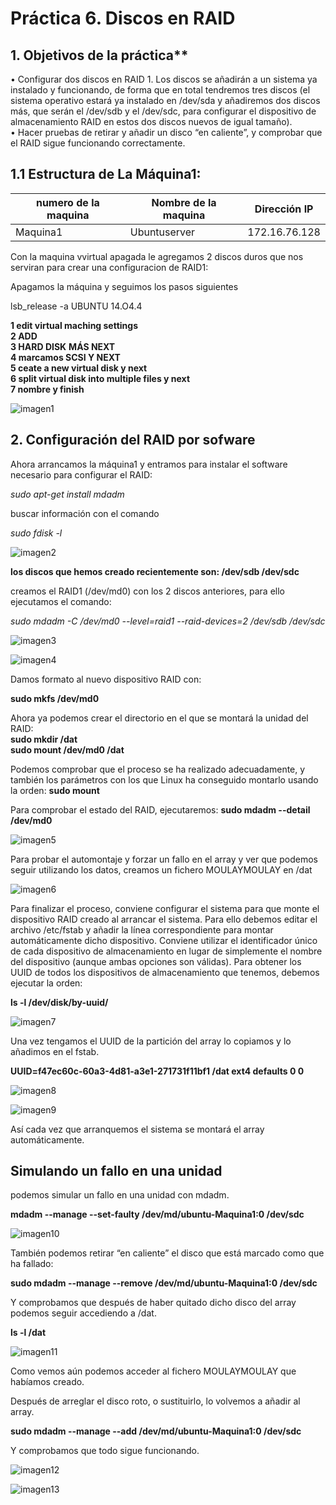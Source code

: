 
# Práctica 6. Discos en RAID

## 1. Objetivos de la práctica**

• Configurar dos discos en RAID 1. Los discos se añadirán a un sistema ya
instalado y funcionando, de forma que en total tendremos tres discos (el
sistema operativo estará ya instalado en /dev/sda y añadiremos dos discos
más, que serán el /dev/sdb y el /dev/sdc, para configurar el dispositivo de
almacenamiento RAID en estos dos discos nuevos de igual tamaño).  
• Hacer pruebas de retirar y añadir un disco “en caliente”, y comprobar que el
RAID sigue funcionando correctamente.  

## 1.1 Estructura de La Máquina1:

numero de la maquina|Nombre de la maquina | Dirección IP
-----------|------------ | -------------
Maquina1 | Ubuntuserver | 172.16.76.128

Con la maquina vvirtual apagada le agregamos 2 discos duros que nos serviran para crear una configuracion de RAID1:  

Apagamos la máquina y seguimos los pasos siguientes

lsb_release -a
UBUNTU 14.O4.4

**1 edit virtual maching settings**  
**2 ADD**  
**3 HARD DISK** **MÁS NEXT**  
**4 marcamos SCSI Y NEXT**  
**5 ceate a new virtual disk y next**  
**6 split virtual disk into multiple files y next**  
**7 nombre y finish**

![imagen1](https://github.com/moulayrchid/SWAP1516/blob/master/practica6/imagen1.png)

## 2. Configuración del RAID por sofware

Ahora arrancamos la máquina1 y entramos para instalar el software necesario para
configurar el RAID:

*sudo apt-get install mdadm* 

buscar información con el comando  

*sudo fdisk -l* 

![imagen2](https://github.com/moulayrchid/SWAP1516/blob/master/practica6/imagen2.png)

**los discos que hemos creado recientemente son: /dev/sdb /dev/sdc**  

 creamos el RAID1 (/dev/md0) con los 2 discos anteriores, para ello ejecutamos el comando:

*sudo mdadm -C /dev/md0 --level=raid1 --raid-devices=2 /dev/sdb /dev/sdc*  

![imagen3](https://github.com/moulayrchid/SWAP1516/blob/master/practica6/imagen3.png)

![imagen4](https://github.com/moulayrchid/SWAP1516/blob/master/practica6/imagen4.png)

Damos formato al nuevo dispositivo RAID con:  

**sudo mkfs /dev/md0**  

Ahora ya podemos crear el directorio en el que se montará la unidad del RAID:  
**sudo mkdir /dat**  
**sudo mount /dev/md0 /dat**  

Podemos comprobar que el proceso se ha realizado adecuadamente, y también los parámetros con los que Linux ha conseguido montarlo usando la orden:
**sudo mount**  

Para comprobar el estado del RAID, ejecutaremos:
**sudo mdadm --detail /dev/md0**  

![imagen5](https://github.com/moulayrchid/SWAP1516/blob/master/practica6/imagen5.png)

Para probar el automontaje y forzar un fallo en el array y ver que podemos seguir utilizando los datos, creamos un fichero MOULAYMOULAY en /dat

![imagen6](https://github.com/moulayrchid/SWAP1516/blob/master/practica6/imagen6.png)

Para finalizar el proceso, conviene configurar el sistema para que monte el dispositivo
RAID creado al arrancar el sistema. Para ello debemos editar el archivo /etc/fstab y
añadir la línea correspondiente para montar automáticamente dicho dispositivo.
Conviene utilizar el identificador único de cada dispositivo de almacenamiento en lugar
de simplemente el nombre del dispositivo (aunque ambas opciones son válidas). Para
obtener los UUID de todos los dispositivos de almacenamiento que tenemos, debemos
ejecutar la orden:

**ls -l /dev/disk/by-uuid/**  

![imagen7](https://github.com/moulayrchid/SWAP1516/blob/master/practica6/imagen7.png)

Una vez tengamos el UUID de la partición del array lo copiamos y lo añadimos en el fstab.

**UUID=f47ec60c-60a3-4d81-a3e1-271731f11bf1 /dat ext4 defaults 0 0**  

![imagen8](https://github.com/moulayrchid/SWAP1516/blob/master/practica6/imagen8.png)

![imagen9](https://github.com/moulayrchid/SWAP1516/blob/master/practica6/imagen9.png)

Así cada vez que arranquemos el sistema se montará el array automáticamente.

## Simulando un fallo en una unidad

 podemos simular un fallo en una unidad con mdadm.

**mdadm --manage --set-faulty /dev/md/ubuntu-Maquina1:0 /dev/sdc**  

![imagen10](https://github.com/moulayrchid/SWAP1516/blob/master/practica6/imagen10.png)

También podemos retirar “en caliente” el disco que está marcado como que ha fallado:

**sudo mdadm --manage --remove /dev/md/ubuntu-Maquina1:0 /dev/sdc**  

Y comprobamos que después de haber quitado dicho disco del array podemos seguir accediendo a /dat.

**ls -l /dat**


![imagen11](https://github.com/moulayrchid/SWAP1516/blob/master/practica6/imagen11.png)

Como vemos aún podemos acceder al fichero MOULAYMOULAY que habíamos creado.

Después de arreglar el disco roto, o sustituirlo, lo volvemos a añadir al array.

**sudo mdadm --manage --add /dev/md/ubuntu-Maquina1:0 /dev/sdc**  

Y comprobamos que todo sigue funcionando.

![imagen12](https://github.com/moulayrchid/SWAP1516/blob/master/practica6/imagen12.png)

![imagen13](https://github.com/moulayrchid/SWAP1516/blob/master/practica6/imagen13.png)










